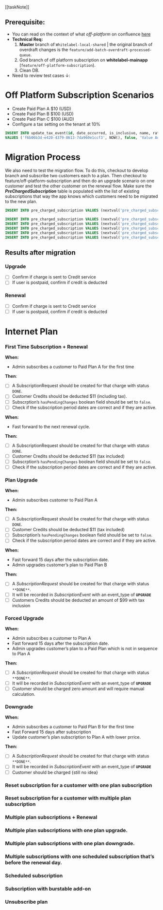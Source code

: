 [[taskNote]]


## Prerequisite:
- You can read on the context of what _off-platform_ on confluence [here](https://utinternational.jira.com/wiki/spaces/SKB/pages/1691254785/Pitch+-+Adding+handling+for+Off-Platform+Subscription+charges)
- **Technical Req:**
	1. **Master** branch of `Whitelabel-local-shared` | the original branch of overdraft changes is the `feature/add-batch-overdraft-processed-queue`.
	2. God branch of off platform subscription on **whitelabel-mainapp** (`feature/off-platform-subscription`).
	3. Clean DB.
- Need to review test cases ↓:

# Off Platform Subscription Scenarios

-   Create Paid Plan A $10 (USD)
-   Create Paid Plan B $100 (USD)
-   Create Paid Plan C $100 (AUD)
-   Configure a tax setting on the tenant at 10%

```sql
INSERT INTO update_tax_event(id, date_occurred, is_inclusive, name, rate, tenant_id, updated_by_user_id)
VALUES ('f6b06b3d-e420-4379-8613-7da960e1ccf3', NOW(), false, 'Value Added Tax (VAT)', 10, 3, '0378bc66-38e6-4e93-8b9b-51f7f9d81c9b');
```

# Migration Process

We also need to test the migration flow. To do this, checkout to develop branch and subscribe two customers each to a plan. Then checkout to feature/off-platform-subscription and then do an upgrade scenario on one customer and test the other customer on the renewal flow. Make sure the _**PreChargedSubscription**_ table is populated with the list of existing subscriptions that way the app knows which customers need to be migrated to the new plan.

```sql
INSERT INTO pre_charged_subscription VALUES (nextval('pre_charged_subscription_sequence'),$version,$subscription_perioid,'$status');
```

```sql
INSERT INTO pre_charged_subscription VALUES (nextval('pre_charged_subscription_sequence'),0,1,'PENDING');
INSERT INTO pre_charged_subscription VALUES (nextval('pre_charged_subscription_sequence'),0,2,'PENDING');
INSERT INTO pre_charged_subscription VALUES (nextval('pre_charged_subscription_sequence'),0,3,'PENDING');
INSERT INTO pre_charged_subscription VALUES (nextval('pre_charged_subscription_sequence'),1,4,'PENDING');
INSERT INTO pre_charged_subscription VALUES (nextval('pre_charged_subscription_sequence'),1,5,'PENDING');
```

## Results after migration

### Upgrade

-   [ ] Confirm if charge is sent to Credit service
-   [ ] If user is postpaid, confirm if credit is deducted

### Renewal

-   [ ] Confirm if charge is sent to Credit service
-   [ ] If user is postpaid, confirm if credit is deducted

# Internet Plan

### **First Time Subscription + Renewal**

**When:**

-   Admin subscribes a customer to Paid Plan A for the first time

**Then**:

-   [ ] A SubscriptionRequest should be created for that charge with status `DONE`.
-   [ ] Customer Credits should be deducted $11 (including tax).
-   [ ] Subscrption’s `hasPendingChanges` boolean field should be set to `false`.
-   [ ] Check if the subscription period dates are correct and if they are active.

**When:**

-   Fast forward to the next renewal cycle.

**Then:**

-   [ ] A SubscriptionRequest should be created for that charge with status `DONE`.
-   [ ] Customer Credits should be deducted $11 (tax included)
-   [ ] Subscrption’s `hasPendingChanges` boolean field should be set to `false`.
-   [ ] Check if the subscription period dates are correct and if they are active.

### **Plan Upgrade**

**When:**

-   Admin subscribes customer to Paid Plan A

**Then:**

-   [ ] A SubscriptionRequest should be created for that charge with status `DONE`.
-   [ ] Customer Credits should be deducted $11 (tax included)
-   [ ] Subscription’s `hasPendingChanges` boolean field should be set to `false`.
-   [ ] Check if the subscription period dates are correct and if they are active.

**When:**

-   Fast forward 15 days after the subscription date.
-   Admin upgrades customer’s plan to Paid Plan B

**Then:**

-   [ ] A _SubscriptionRequest_ should be created for that charge with status `**DONE**`.
-   [ ] It will be recorded in _SubscriptionEvent_ with an event_type of **`UPGRADE`**
-   [ ] Customers Credits should be deducted an amount of $99 with tax inclusion

### Forced Upgrade

**When:**

-   Admin subscribes a customer to Plan A
-   Fast forward 15 days after the subscription date.
-   Admin upgrades customer’s plan to a Paid Plan which is not in sequence to Plan A

**Then:**

-   [ ] A _SubscriptionRequest_ should be created for that charge with status `**DONE**`.
-   [ ] It will be recorded in _SubscriptionEvent_ with an event_type of **`UPGRADE`**
-   [ ] Customer should be charged zero amount and will require manual calculation.

### **Downgrade**

**When:**

-   Admin subscribes a customer to Paid Plan B for the first time
-   Fast Forward 15 days after subscription
-   Update customer’s plan subscription to Plan A with lower prrice.

**Then:**

-   [ ] A _SubscriptionRequest_ should be created for that charge with status `**DONE**`.
-   [ ] It will be recorded in _SubscriptionEvent_ with an event_type of **`UPGRADE`**
-   [ ] Customer should be charged {still no idea}

### Reset subscription for a customer with one plan subscription

### Reset subscription for a customer with multiple plan subscription

### Multiple plan subscriptions + Renewal

### Multiple plan subscriptions with one plan upgrade.

### Multiple plan subscriptions with one plan downgrade.

### Multiple subscriptions with one scheduled subscription that’s before the renewal day.

### Scheduled subscription

### Subscription with burstable add-on

### Unsubscribe plan